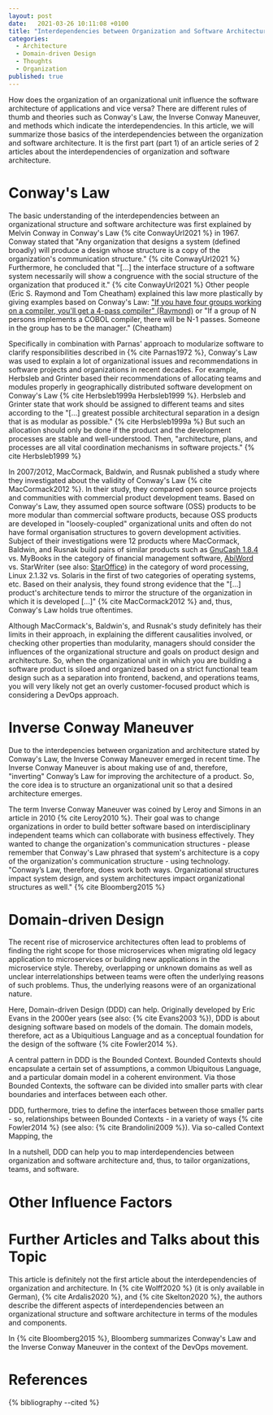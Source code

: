 ```yaml
---
layout: post
date:   2021-03-26 10:11:08 +0100
title: "Interdependencies between Organization and Software Architecture (Part 1)"
categories:
  - Architecture
  - Domain-driven Design
  - Thoughts
  - Organization
published: true
---
```

How does the organization of an organizational unit influence the software architecture of applications and vice versa?
There are different rules of thumb and theories such as Conway's Law, the Inverse Conway Maneuver, and methods which indicate the interdependencies.
In this article, we will summarize those basics of the interdependencies between the organization and software architecture.
It is the first part (part 1) of an article series of 2 articles about the interdependencies of organization and software architecture.

# Conway's Law

The basic understanding of the interdependencies between an organizational structure and software architecture was first explained by Melvin Conway in Conway's Law {% cite ConwayUrl2021 %} in 1967.
Conway stated that "Any organization that designs a system (defined broadly) will produce a design whose structure is a copy of the organization's communication structure." {% cite ConwayUrl2021 %}
Furthermore, he concluded that "[...] the interface structure of a software system necessarily will show a congruence with the social structure of the organization that produced it." {% cite ConwayUrl2021 %}
Other people (Eric S. Raymond and Tom Cheatham) explained this law more plastically by giving examples based on Conway's Law: ["If you have four groups working on a compiler, you'll get a 4-pass compiler" (Raymond)](http://catb.org/%7Eesr/jargon/html/C/Conways-Law.html) or "If a group of N persons implements a COBOL compiler, there will be N-1 passes. Someone in the group has to be the manager." (Cheatham)

Specifically in combination with Parnas' approach to modularize software to clarify responsibilities described in {% cite Parnas1972 %}, Conway's Law was used to explain a lot of organizational issues and recommendations in software projects and organizations in recent decades.
For example, Herbsleb and Grinter based their recommendations of allocating teams and modules properly in geographically distributed software development on Conway's Law {% cite Herbsleb1999a Herbsleb1999 %}.
Herbsleb and Grinter state that work should be assigned to different teams and sites according to the "[...] greatest possible architectural separation in a design that is as modular as possible." {% cite Herbsleb1999a %}
But such an allocation should only be done if the product and the development processes are stable and well-understood.
Then, "architecture, plans, and processes are all vital coordination mechanisms in software projects." {% cite Herbsleb1999 %}

In 2007/2012, MacCormack, Baldwin, and Rusnak published a study where they investigated about the validity of Conway's Law {% cite MacCormack2012 %}.
In their study, they compared open source projects and communities with commercial product development teams.
Based on Conway's Law, they assumed open source software (OSS) products to be more modular than commercial software products, because OSS products are developed in "loosely-coupled" organizational units and often do not have formal organisation structures to govern development activities.
Subject of their investigations were 12 products where MacCormack, Baldwin, and Rusnak build pairs of similar products such as [GnuCash 1.8.4](https://www.gnucash.org) vs. MyBooks in the category of financial management software, [AbiWord](https://www.abisource.com/) vs. StarWriter (see also: [StarOffice](https://de.wikipedia.org/wiki/StarOffice#Versionen)) in the category of word processing, Linux 2.1.32 vs. Solaris in the first of two categories of operating systems, etc.
Based on their analysis, they found strong evidence that the "[...] product's architecture tends to mirror the structure
of the organization in which it is developed [...]" {% cite MacCormack2012 %} and, thus, Conway's Law holds true oftentimes.

Although MacCormack's, Baldwin's, and Rusnak's study definitely has their limits in their approach, in explaining the different causalities involved, or checking other properties than modularity, managers should consider the influences of the organizational structure and goals on product design and architecture.
So, when the organizational unit in which you are building a software product is siloed and organized based on a strict functional team design such as a separation into frontend, backend, and operations teams, you will very likely not get an overly customer-focused product which is considering a DevOps approach.

# Inverse Conway Maneuver

Due to the interdepencies between organization and architecture stated by Conway's Law, the Inverse Conway Maneuver emerged in recent time.
The Inverse Conway Maneuver is about making use of and, therefore, "inverting" Conway’s Law for improving the architecture of a product.
So, the core idea is to structure an organizational unit so that a desired architecture emerges.

The term Inverse Conway Maneuver was coined by Leroy and Simons in an article in 2010 {% cite Leroy2010 %}.
Their goal was to change organizations in order to build better software based on interdisciplinary independent teams which can collaborate with business effectively.
They wanted to change the organization's communication structures - please remember that Conway's Law phrased that system's architecture is a copy of the organization's communication structure - using technology.
"Conway’s Law, therefore, does work both ways. Organizational structures impact system design, and system architectures impact organizational structures as well." {% cite Bloomberg2015 %}

# Domain-driven Design

The recent rise of microservice architectures often lead to problems of finding the right scope for those microservices when migrating old legacy application to microservices or building new applications in the microservice style.
Thereby, overlapping or unknown domains as well as unclear interrelationships between teams were often the underlying reasons of such problems.
Thus, the underlying reasons were of an organizational nature.

Here, Domain-driven Design (DDD) can help.
Originally developed by Eric Evans in the 2000er years (see also: {% cite Evans2003 %}), DDD is about designing software based on models of the domain.
The domain models, therefore, act as a Ubiquitious Language and as a conceptual foundation for the design of the software {% cite Fowler2014 %}.

A central pattern in DDD is the Bounded Context.
Bounded Contexts should encapsulate a certain set of assumptions, a common Ubiquitous Language, and a particular domain model in a coherent environment.
Via those Bounded Contexts, the software can be divided into smaller parts with clear boundaries and interfaces between each other.

DDD, furthermore, tries to define the interfaces between those smaller parts - so, relationships between Bounded Contexts - in a variety of ways {% cite Fowler2014 %} (see also: {% cite Brandolini2009 %}).
Via so-called Context Mapping, the

In a nutshell, DDD can help you to map interdependencies between organization and software architecture and, thus, to tailor organizations, teams, and software.

# Other Influence Factors

# Further Articles and Talks about this Topic

This article is definitely not the first article about the interdependencies of organization and architecture.
In {% cite Wolff2020 %} (it is only available in German), {% cite Ardalis2020 %}, and {% cite Skelton2020 %}, the authors describe the different aspects of interdependencies between an organizational structure and software architecture in terms of the modules and components.

In {% cite Bloomberg2015 %}, Bloomberg summarizes Conway's Law and the Inverse Conway Maneuver in the context of the DevOps movement.

# References

{% bibliography --cited %}
